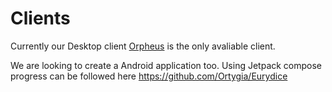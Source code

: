# Clients

Currently our Desktop client [Orpheus](https://github.com/Ortygia/Orpheus) is the only avaliable client. 

We are looking to create a Android application too. Using Jetpack compose progress can be followed here https://github.com/Ortygia/Eurydice